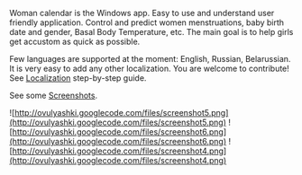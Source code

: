 Woman calendar is the Windows app. Easy to use and understand user friendly application. Control and predict women menstruations, baby birth date and gender, Basal Body Temperature, etc. The main goal is to help girls get accustom as quick as possible.

Few languages are supported at the moment: English, Russian, Belarussian. It is very easy to add any other localization. You are welcome to contribute! See [Localization](Localization.md) step-by-step guide.

See some [Screenshots](Screenshots.md).

![http://ovulyashki.googlecode.com/files/screenshot5.png](http://ovulyashki.googlecode.com/files/screenshot5.png) ![http://ovulyashki.googlecode.com/files/screenshot6.png](http://ovulyashki.googlecode.com/files/screenshot6.png)
![http://ovulyashki.googlecode.com/files/screenshot4.png](http://ovulyashki.googlecode.com/files/screenshot4.png)